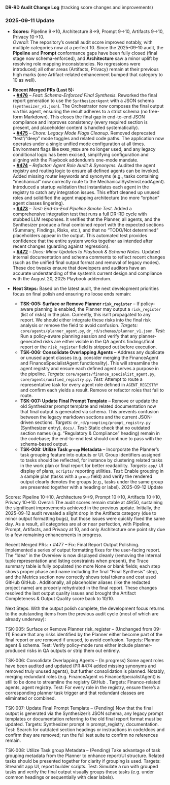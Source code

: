 **DR-RD Audit Change Log** (tracking score changes and improvements)

### 2025-09-11 Update

* **Scores:** Pipeline 9→10, Architecture 8→9, Prompt 9→10, Artifacts 9→10, Privacy 10→10.  
  *Overall:* The repository’s overall audit score improved notably, with multiple categories now at a perfect 10. Since the 2025-09-10 audit, the **Pipeline** and **Prompt** conformance gaps have been fully closed (final stage now schema-enforced), and **Architecture** saw a minor uplift by resolving role mapping inconsistencies. No regressions were introduced; all other areas (Artifacts, Privacy) remain at their previous high marks (one Artifact-related enhancement bumped that category to 10 as well).

* **Recent Merged PRs (Last 5):**  
  • **[#476](#)** – *Feat: Schema-Enforced Final Synthesis.* Reworked the final report generation to use the `SynthesizerAgent` with a JSON schema (`synthesizer_v1.json`). The Orchestrator now composes the final output via this agent, ensuring the result adheres to a strict schema (no free-form Markdown). This closes the final gap in end-to-end JSON compliance and improves consistency (every required section is present, and placeholder content is handled systematically).  
  • **[#475](#)** – *Chore: Legacy Mode Flags Cleanup.* Removed deprecated “test”/“deep” mode toggles and related code paths. The application now operates under a single unified mode configuration at all times. Environment flags like `DRRD_MODE` are no longer used, and any legacy conditional logic has been excised, simplifying configuration and aligning with the Playbook addendum’s one-mode mandate.  
  • **[#474](#)** – *Refactor: Agent Role Audit & Synonyms.* Audited the agent registry and routing logic to ensure all defined agents can be invoked. Added missing router keywords and synonyms (e.g., tasks containing “mechanical” now correctly route to the MechanicalSystemsLeadAgent). Introduced a startup validation that instantiates each agent in the registry to catch any integration issues. This effort cleaned up unused roles and solidified the agent mapping architecture (no more “orphan” agent classes lingering).  
  • **[#473](#)** – *Test: End-to-End Pipeline Smoke Test.* Added a comprehensive integration test that runs a full DR-RD cycle with stubbed LLM responses. It verifies that the Planner, all agents, and the Synthesizer produce a final combined report with the expected sections (Summary, Findings, Risks, etc.), and that no “TODO/Not determined” placeholders appear in the output. This automated test provides confidence that the entire system works together as intended after recent changes (guarding against regression).  
  • **[#472](#)** – *Docs: Minor Updates to Playbook & Schema Notes.* Updated internal documentation and schema comments to reflect recent changes (such as the unified final output format and removal of legacy modes). These doc tweaks ensure that developers and auditors have an accurate understanding of the system’s current design and compliance with the August 20, 2025 Playbook addendum.

* **Next Steps:** Based on the latest audit, the next development priorities focus on final polish and ensuring no loose ends remain:  
  * **TSK-005: Surface or Remove Planner `risk_register`** – If policy-aware planning is enabled, the Planner may output a `risk_register` (list of risks) in the plan. Currently, this isn’t propagated to any report. We should either integrate these risks into the final risk analysis or remove the field to avoid confusion. *Targets:* `core/agents/planner_agent.py`, `dr_rd/schemas/planner_v1.json`. *Test:* Run a policy-aware planning session and verify that any planner-generated risks are either visible in the QA agent’s findings/final report or the `risk_register` field is stripped out before execution.  
  * **TSK-006: Consolidate Overlapping Agents** – Address any duplicate or unused agent classes (e.g. consider merging the FinanceAgent and FinanceSpecialistAgent functionality). This will streamline the agent registry and ensure each defined agent serves a purpose in the pipeline. *Targets:* `core/agents/finance_specialist_agent.py`, `core/agents/unified_registry.py`. *Test:* Attempt to route a representative task for every agent role defined in `AGENT_REGISTRY` and confirm each yields a result. Remove or refactor roles that fail to route.  
  * **TSK-007: Update Final Prompt Template** – Remove or update the old Synthesizer prompt template and related documentation now that final output is generated via schema. This prevents confusion between the legacy markdown sections and the current JSON-driven sections. *Targets:* `dr_rd/prompting/prompt_registry.py` (Synthesizer entry), `docs/`. *Test:* Static check that no outdated section names (e.g. “Regulatory & Compliance” heading) remain in the codebase; the end-to-end test should continue to pass with the schema-based output.  
  * **TSK-008: Utilize Task `group` Metadata** – Incorporate the Planner’s task grouping feature into outputs or UI. Group identifiers assigned to tasks should be reflected, for instance by clustering related tasks in the work plan or final report for better readability. *Targets:* `app/` UI display of plans, `scripts/` reporting utilities. *Test:* Enable grouping in a sample plan (tasks with a `group` field) and verify the rendered output clearly denotes the groups (e.g., tasks under the same group are presented together with a heading or label).
2025-09-12 Update

Scores: Pipeline 10→10, Architecture 9→9, Prompt 10→10, Artifacts 10→10, Privacy 10→10.
Overall: The audit scores remain stable at 49/50, sustaining the significant improvements achieved in the previous update. Initially, the 2025-09-12 audit revealed a slight drop in the Artifacts category (due to minor output formatting bugs), but those issues were quickly fixed the same day. As a result, all categories are at or near perfection, with Pipeline, Prompt, Artifacts, and Privacy at 10, and only Architecture one point shy due to a few remaining enhancements in progress.

Recent Merged PRs:
• #477 – Fix: Final Report Output Polishing. Implemented a series of output formatting fixes for the user-facing report. The “Idea” in the Overview is now displayed cleanly (removing the internal tuple representation and listing constraints when present), the Trace summary table is fully populated (no more None or blank fields; each step shows proper phase and name including the final “Final Synthesis” step), and the Metrics section now correctly shows total tokens and cost used
GitHub
GitHub
. Additionally, all placeholder aliases (like the redacted project name) are properly rehydrated in the final report. These changes resolved the last output quality issues and brought the Artifact Completeness & Output Quality score back to 10/10.

Next Steps: With the output polish complete, the development focus returns to the outstanding items from the previous audit cycle (most of which are already underway):

TSK-005: Surface or Remove Planner risk_register – (Unchanged from 09-11) Ensure that any risks identified by the Planner either become part of the final report or are removed if unused, to avoid confusion. Targets: Planner agent & schema. Test: Verify policy-mode runs either include planner-produced risks in QA outputs or strip them out entirely.

TSK-006: Consolidate Overlapping Agents – (In progress) Some agent roles have been audited and updated (PR #474 added missing synonyms and removed truly unused agents), but further consolidation is planned. Notably, merging redundant roles (e.g. FinanceAgent vs FinanceSpecialistAgent) is still to be done to streamline the registry
GitHub
. Targets: Finance-related agents, agent registry. Test: For every role in the registry, ensure there’s a corresponding planner task trigger and that redundant classes are eliminated or combined.

TSK-007: Update Final Prompt Template – (Pending) Now that the final output is generated via the Synthesizer’s JSON schema, any legacy prompt templates or documentation referring to the old final report format must be updated. Targets: Synthesizer prompt in prompt_registry, documentation. Test: Search for outdated section headings or instructions in code/docs and confirm they are removed; run the full test suite to confirm no references remain.

TSK-008: Utilize Task group Metadata – (Pending) Take advantage of task grouping metadata from the Planner to enhance report/UI structure. Related tasks should be presented together for clarity if grouping is used. Targets: Streamlit app UI, report builder scripts. Test: Simulate a run with grouped tasks and verify the final output visually groups those tasks (e.g. under common headings or sequentially with clear labels).
